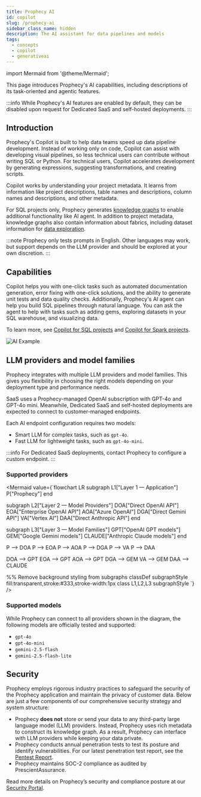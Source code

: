 ```yaml
---
title: Prophecy AI
id: copilot
slug: /prophecy-ai
sidebar_class_name: hidden
description: The AI assistant for data pipelines and models
tags:
  - concepts
  - copilot
  - generativeai
---
```


import Mermaid from '@theme/Mermaid';

This page introduces Prophecy's AI capabilities, including descriptions of its task-oriented and agentic features.

:::info
While Prophecy's AI features are enabled by default, they can be disabled upon request for Dedicated SaaS and self-hosted deployments.
:::

## Introduction

Prophecy's Copilot is built to help data teams speed up data pipeline development. Instead of working only on code, Copilot can assist with developing visual pipelines, so less technical users can contribute without writing SQL or Python. For technical users, Copilot accelerates development by generating expressions, suggesting transformations, and creating scripts.

Copilot works by understanding your project metadata. It learns from information like project descriptions, table names and descriptions, column names and descriptions, and other metadata.

For SQL projects only, Prophecy generates [knowledge graphs](/knowledge-graph) to enable additional functionality like AI agent. In addition to project metadata, knowledge graphs also contain information about fabrics, including dataset information for [data exploration](/analysts/ai-explore).

:::note
Prophecy only tests prompts in English. Other languages may work, but support depends on the LLM provider and should be explored at your own discretion.
:::

## Capabilities

Copilot helps you with one-click tasks such as automated documentation generation, error fixing with one-click solutions, and the ability to generate unit tests and data quality checks. Additionally, Prophecy's AI agent can help you build SQL pipelines through natural language. You can ask the agent to help with tasks such as adding gems, exploring datasets in your SQL warehouse, and visualizing data.

To learn more, see [Copilot for SQL projects](/analysts/ai-features) and [Copilot for Spark projects](/engineers/copilot).

![AI Example](img/agent-chat.gif)

## LLM providers and model families

Prophecy integrates with multiple LLM providers and model families. This gives you flexibility in choosing the right models depending on your deployment type and performance needs.

SaaS uses a Prophecy-managed OpenAI subscription with GPT-4o and GPT-4o mini. Meanwhile, Dedicated SaaS and self-hosted deployments are expected to connect to customer-managed endpoints.

Each AI endpoint configuration requires two models:

- Smart LLM for complex tasks, such as `gpt-4o`.
- Fast LLM for lightweight tasks, such as `gpt-4o-mini`.

:::info
For Dedicated SaaS deployments, contact Prophecy to configure a custom endpoint.
:::

### Supported providers

<Mermaid
value={`flowchart LR
subgraph L1["Layer 1 — Application"]
P["Prophecy"]
end

subgraph L2["Layer 2 — Model Providers"]
DOA["Direct OpenAI API"]
EOA["Enterprise OpenAI API"]
AOA["Azure OpenAI"]
DGA["Direct Gemini API"]
VA["Vertex AI"]
DAA["Direct Anthropic API"]
end

subgraph L3["Layer 3 — Model Families"]
GPT["OpenAI GPT models"]
GEM["Google Gemini models"]
CLAUDE["Anthropic Claude models"]
end

P --> DOA
P --> EOA
P --> AOA
P --> DGA
P --> VA
P --> DAA

DOA --> GPT
EOA --> GPT
AOA --> GPT
DGA --> GEM
VA --> GEM
DAA --> CLAUDE

%% Remove background styling from subgraphs
classDef subgraphStyle fill:transparent,stroke:#333,stroke-width:1px
class L1,L2,L3 subgraphStyle
`}
/>

### Supported models

While Prophecy can connect to all providers shown in the diagram, the following models are officially tested and supported:

- `gpt-4o`
- `gpt-4o-mini`
- `gemini-2.5-flash`
- `gemini-2.5-flash-lite`

## Security

Prophecy employs rigorous industry practices to safeguard the security of the Prophecy application and maintain the privacy of customer data. Below are just a few components of our comprehensive security strategy and system structure:

- Prophecy **does not** store or send your data to any third-party large language model (LLM) providers. Instead, Prophecy uses rich metadata to construct its knowledge graph. As a result, Prophecy can interface with LLM providers while keeping your data private.
- Prophecy conducts annual penetration tests to test its posture and identify vulnerabilities. For our latest penetration test report, see the [Pentest Report](https://security.prophecy.io/?itemUid=722b9671-c0d5-4a19-a5f7-0ad8fd81307c&source=click).
- Prophecy maintains SOC-2 compliance as audited by PrescientAssurance.

Read more details on Prophecy’s security and compliance posture at our [Security Portal](https://security.prophecy.io/).
